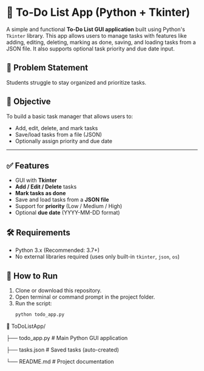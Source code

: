 # 📝 To-Do List App (Python + Tkinter)

A simple and functional **To-Do List GUI application** built using Python's `Tkinter` library. This app allows users to manage tasks with features like adding, editing, deleting, marking as done, saving, and loading tasks from a JSON file. It also supports optional task priority and due date input.


## 📌 Problem Statement

Students struggle to stay organized and prioritize tasks.


## 🎯 Objective

To build a basic task manager that allows users to:
- Add, edit, delete, and mark tasks
- Save/load tasks from a file (JSON)
- Optionally assign priority and due date

---

## ✅ Features

- GUI with **Tkinter**
- **Add / Edit / Delete** tasks
- **Mark tasks as done**
- Save and load tasks from a **JSON file**
- Support for **priority** (Low / Medium / High)
- Optional **due date** (YYYY-MM-DD format)


## 🛠️ Requirements

- Python 3.x (Recommended: 3.7+)
- No external libraries required (uses only built-in `tkinter`, `json`, `os`)


## 🚀 How to Run

1. Clone or download this repository.
2. Open terminal or command prompt in the project folder.
3. Run the script:
   ```bash
   python todo_app.py


📁 ToDoListApp/


├── todo_app.py  # Main Python GUI application


├── tasks.json         # Saved tasks (auto-created)



└── README.md          # Project documentation


